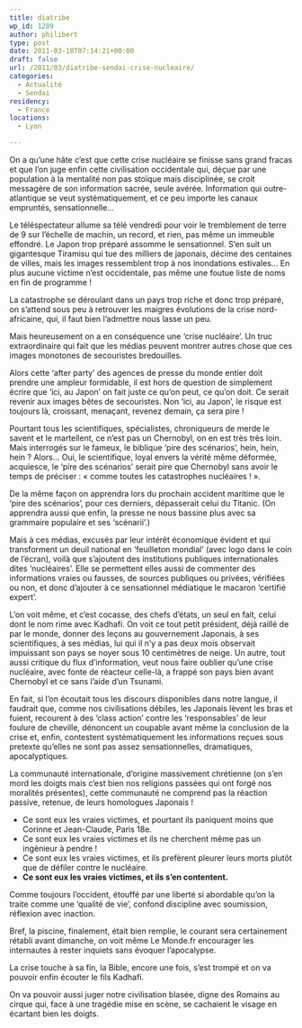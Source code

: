 ```yaml
---
title: diatribe
wp_id: 1289
author: philibert
type: post
date: 2011-03-18T07:14:21+00:00
draft: false
url: /2011/03/diatribe-sendai-crise-nucleaire/
categories:
  - Actualité
  - Sendai
residency:
  - France
locations:
  - Lyon

---
```

On a qu&rsquo;une hâte c&rsquo;est que cette crise nucléaire se finisse sans grand fracas et que l&rsquo;on juge enfin cette civilisation occidentale qui, déçue par une population à la mentalité non pas stoïque mais disciplinée, se croit messagère de son information sacrée, seule avérée. Information qui outre-atlantique se veut systématiquement, et ce peu importe les canaux empruntés, sensationnelle&#8230;

Le téléspectateur allume sa télé vendredi pour voir le tremblement de terre de 9 sur l&rsquo;échelle de machin, un record, et rien, pas même un immeuble effondré. Le Japon trop préparé assomme le sensationnel. S&rsquo;en suit un gigantesque Tiramisu qui tue des milliers de japonais, décime des centaines de villes, mais les images ressemblent trop à nos inondations estivales&#8230; En plus aucune victime n&rsquo;est occidentale, pas même une foutue liste de noms en fin de programme !

La catastrophe se déroulant dans un pays trop riche et donc trop préparé, on s&rsquo;attend sous peu à retrouver les maigres évolutions de la crise nord-africaine, qui, il faut bien l&rsquo;admettre nous lasse un peu.

Mais heureusement on a en conséquence une &lsquo;crise nucléaire&rsquo;. Un truc extraordinaire qui fait que les médias peuvent montrer autres chose que ces images monotones de secouristes bredouilles.
  
Alors cette &lsquo;after party&rsquo; des agences de presse du monde entier doit prendre une ampleur formidable, il est hors de question de simplement écrire que &lsquo;ici, au Japon&rsquo; on fait juste ce qu&rsquo;on peut, ce qu&rsquo;on doit. Ce serait revenir aux images bêtes de secouristes. Non &lsquo;ici, au Japon&rsquo;, le risque est toujours là, croissant, menaçant, revenez demain, ça sera pire !

Pourtant tous les scientifiques, spécialistes, chroniqueurs de merde le savent et le martellent, ce n&rsquo;est pas un Chernobyl, on en est très très loin. Mais interrogés sur le fameux, le biblique &lsquo;pire des scénarios&rsquo;, hein, hein, hein ? Alors&#8230; Oui, le scientifique, loyal envers la vérité même déformée, acquiesce, le &lsquo;pire des scénarios&rsquo; serait pire que Chernobyl sans avoir le temps de préciser : « comme toutes les catastrophes nucléaires ! ».

De la même façon on apprendra lors du prochain accident maritime que le &lsquo;pire des scénarios&rsquo;, pour ces derniers, dépasserait celui du Titanic. (On apprendra aussi que enfin, la presse ne nous bassine plus avec sa grammaire populaire et ses &lsquo;scénarii&rsquo;.)

Mais à ces médias, excusés par leur intérêt économique évident et qui transforment un deuil national en &lsquo;feuilleton mondial&rsquo; (avec logo dans le coin de l&rsquo;écran), voilà que s&rsquo;ajoutent des institutions publiques internationales dites &lsquo;nucléaires&rsquo;. Elle se permettent elles aussi de commenter des informations vraies ou fausses, de sources publiques ou privées, vérifiées ou non, et donc d&rsquo;ajouter à ce sensationnel médiatique le macaron &lsquo;certifié expert&rsquo;.

L&rsquo;on voit même, et c&rsquo;est cocasse, des chefs d&rsquo;états, un seul en fait, celui dont le nom rime avec Kadhafi. On voit ce tout petit président, déjà raillé de par le monde, donner des leçons au gouvernement Japonais, à ses scientifiques, à ses médias, lui qui il n&rsquo;y a pas deux mois observait impuissant son pays se noyer sous 10 centimètres de neige. Un autre, tout aussi critique du flux d&rsquo;information, veut nous faire oublier qu&rsquo;une crise nucléaire, avec fonte de réacteur celle-là, a frappé son pays bien avant Chernobyl et ce sans l&rsquo;aide d&rsquo;un Tsunami.

En fait, si l&rsquo;on écoutait tous les discours disponibles dans notre langue, il faudrait que, comme nos civilisations débiles, les Japonais lèvent les bras et fuient, recourent à des &lsquo;class action&rsquo; contre les &lsquo;responsables&rsquo; de leur foulure de cheville, dénoncent un coupable avant même la conclusion de la crise et, enfin, contestent systématiquement les informations reçues sous pretexte qu&rsquo;elles ne sont pas assez sensationnelles, dramatiques, apocalyptiques.

La communauté internationale, d&rsquo;origine massivement chrétienne (on s&rsquo;en mord les doigts mais c&rsquo;est bien nos religions passées qui ont forgé nos moralités présentes), cette communauté ne comprend pas la réaction passive, retenue, de leurs homologues Japonais !

  * Ce sont eux les vraies victimes, et pourtant ils paniquent moins que Corinne et Jean-Claude, Paris 18e.
  * Ce sont eux les vraies victimes et ils ne cherchent même pas un ingénieur à pendre !
  * Ce sont eux les vraies victimes, et ils prefèrent pleurer leurs morts plutôt que de défiler contre le nucléaire.
  * **Ce sont eux les vraies victimes, et ils s&rsquo;en contentent.**

Comme toujours l&rsquo;occident, étouffé par une liberté si abordable qu&rsquo;on la traite comme une &lsquo;qualité de vie&rsquo;, confond discipline avec soumission, réflexion avec inaction.

Bref, la piscine, finalement, était bien remplie, le courant sera certainement rétabli avant dimanche, on voit même Le Monde.fr encourager les internautes à rester inquiets sans évoquer l&rsquo;apocalypse.
  
La crise touche à sa fin, la Bible, encore une fois, s&rsquo;est trompé et on va pouvoir enfin écouter le fils Kadhafi.

On va pouvoir aussi juger notre civilisation blasée, digne des Romains au cirque qui, face à une tragédie mise en scène, se cachaient le visage en écartant bien les doigts.